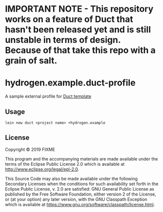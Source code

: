 # **IMPORTANT NOTE - This repository works on a feature of Duct that hasn't been released yet and is still unstable in terms of design. Because of that take this repo with a grain of salt.**

# hydrogen.example.duct-profile

A sample external profile for [Duct template](https://github.com/duct-framework/duct)

## Usage

`lein new duct <project name> +hydrogen.example`

## License

Copyright © 2019 FIXME

This program and the accompanying materials are made available under the
terms of the Eclipse Public License 2.0 which is available at
http://www.eclipse.org/legal/epl-2.0.

This Source Code may also be made available under the following Secondary
Licenses when the conditions for such availability set forth in the Eclipse
Public License, v. 2.0 are satisfied: GNU General Public License as published by
the Free Software Foundation, either version 2 of the License, or (at your
option) any later version, with the GNU Classpath Exception which is available
at https://www.gnu.org/software/classpath/license.html.
